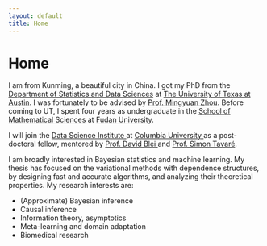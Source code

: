 ```yaml
---
layout: default
title: Home
---
```


<div>
 <h1 class="page-title">Home</h1>
</div>

<div>
<div class="row">
  <p>
 I am from Kunming, a beautiful city in China. I got my PhD from the <a href="https://stat.utexas.edu">Department of Statistics and Data Sciences</a> at
  <a href="https://www.utexas.edu">The University of Texas at Austin</a>. I was fortunately to be advised by
  <a href="https://mingyuanzhou.github.io">Prof. Mingyuan Zhou</a>.  Before coming to UT, I spent four years as undergraduate in the <a href="http://math.fudan.edu.cn/olden/Index.htm"> School of Mathematical Sciences</a> at <a href="http://www.fudan.edu.cn/en/"> Fudan University</a>. </p>
   
  <p> I will join the <a href="https://datascience.columbia.edu">Data Science Institute </a> at <a href="https://www.columbia.edu">Columbia University </a> as a post-doctoral fellow, mentored by <a href="http://www.cs.columbia.edu/~blei/">Prof. David Blei </a> and <a href="http://stat.columbia.edu/department-directory/name/simon-tavare/">Prof. Simon Tavaré</a>.</p>
  
 <p> I am broadly interested in Bayesian statistics and machine learning.  My thesis has focused on the variational methods with dependence structures, by designing fast and accurate algorithms, and analyzing their theoretical properties. My research interests are: </p>
  <p>
  <ul>
   <li> (Approximate) Bayesian inference </li>
   <li> Causal inference </li>
   <li> Information theory, asymptotics </li>
   <li> Meta-learning and domain adaptation</li>
   <li> Biomedical research</li>
  </ul>

